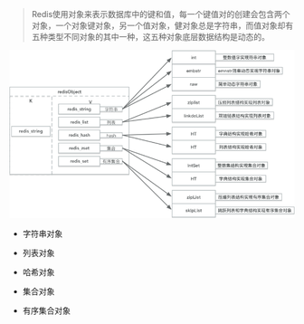 > Redis使用对象来表示数据库中的键和值，每一个键值对的创建会包含两个对象，一个对象键对象，另一个值对象，健对象总是字符串，而值对象却有五种类型不同对象的其中一种，这五种对象底层数据结构是动态的。

![](/assets/redis-对象.png)


* 字符串对象

* 列表对象

* 哈希对象 

* 集合对象

* 有序集合对象












